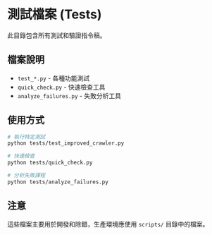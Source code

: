 # 測試檔案 (Tests)

此目錄包含所有測試和驗證指令稿。

## 檔案說明

- `test_*.py` - 各種功能測試
- `quick_check.py` - 快速檢查工具
- `analyze_failures.py` - 失敗分析工具

## 使用方式

```bash
# 執行特定測試
python tests/test_improved_crawler.py

# 快速檢查
python tests/quick_check.py

# 分析失敗課程
python tests/analyze_failures.py
```

## 注意

這些檔案主要用於開發和除錯，生產環境應使用 `scripts/` 目錄中的檔案。
